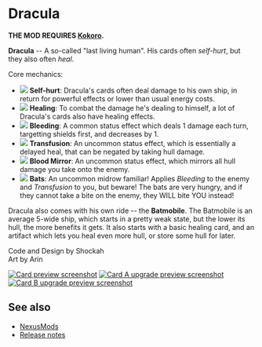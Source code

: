 # Dracula

**THE MOD REQUIRES [Kokoro](https://github.com/Shockah/Cobalt-Core-Mods/blob/master/Kokoro).**

**Dracula** -- A so-called "last living human". His cards often *self-hurt*, but they also often *heal*.

Core mechanics:
* ![](icons/Self-Hurt.png) **Self-hurt**: Dracula's cards often deal damage to his own ship, in return for powerful effects or lower than usual energy costs.
* ![](icons/Heal.png) **Healing**: To combat the damage he's dealing to himself, a lot of Dracula's cards also have healing effects.
* ![](icons/Bleeding.png) **Bleeding**: A common status effect which deals 1 damage each turn, targetting shields first, and decreases by 1.
* ![](icons/Transfusion.png) **Transfusion**: An uncommon status effect, which is essentially a delayed heal, that can be negated by taking hull damage.
* ![](icons/BloodMirror.png) **Blood Mirror**: An uncommon status effect, which mirrors all hull damage you take onto the enemy.
* ![](icons/Bat.png) **Bats**: An uncommon midrow familiar! Applies *Bleeding* to the enemy and *Transfusion* to you, but beware! The bats are very hungry, and if they cannot take a bite on the enemy, they WILL bite YOU instead!

Dracula also comes with his own ride -- the **Batmobile**. The Batmobile is an average 5-wide ship, which starts in a pretty weak state, but the lower its hull, the more benefits it gets. It also starts with a basic healing card, and an artifact which lets you heal even more hull, or store some hull for later.

Code and Design by Shockah  
Art by Arin

[![Card preview screenshot](images/preview-none-thumb.png)](images/preview-none.png)
[![Card A upgrade preview screenshot](images/preview-a-thumb.png)](images/preview-a.png)
[![Card B upgrade preview screenshot](images/preview-b-thumb.png)](images/preview-b.png)

## See also
* [NexusMods](https://www.nexusmods.com/cobaltcore/mods/12)
* [Release notes](release-notes.md)
